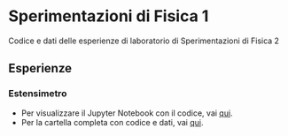 # Sperimentazioni di Fisica 1
Codice e dati delle esperienze di laboratorio di Sperimentazioni di Fisica 2

## Esperienze 

### Estensimetro
- Per visualizzare il Jupyter Notebook con il codice, vai [qui](https://github.com/LorenzoGodi/Sperim2).
- Per la cartella completa con codice e dati, vai [qui](https://github.com/LorenzoGodi/Sperim2).
